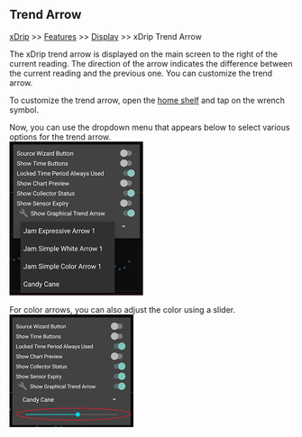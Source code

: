 ## Trend Arrow
[xDrip](../../README.md) >> [Features](../Features_page.md) >> [Display](./Display.md) >> xDrip Trend Arrow  
  
The xDrip trend arrow is displayed on the main screen to the right of the current reading.  The direction of the arrow indicates the difference between the current reading and the previous one.  You can customize the trend arrow.  
  
To customize the trend arrow, open the [home shelf](../HomeShelf.md) and tap on the wrench symbol.  
  
Now, you can use the dropdown menu that appears below to select various options for the trend arrow.  
![](./images/TrendArrowGraphOptions.png)  
  
For color arrows, you can also adjust the color using a slider.  
![](./images/TrendArrowColor.png)  
  
